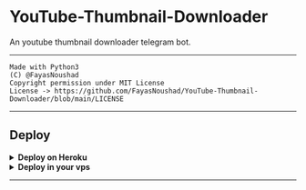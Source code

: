 # YouTube-Thumbnail-Downloader

An youtube thumbnail downloader telegram bot.

---

```
Made with Python3
(C) @FayasNoushad
Copyright permission under MIT License
License -> https://github.com/FayasNoushad/YouTube-Thumbnail-Downloader/blob/main/LICENSE
```

---

## Deploy 

<details>
  <summary><b>Deploy on Heroku</b></summary>
<br/>

<p align="left">
  <a href="https://heroku.com/deploy?template=https://github.com/FayasNoushad/YouTube-Thumbnail-Downloader/tree/main">
     <img height="30px" src="https://img.shields.io/badge/Deploy%20To%20Heroku-blueviolet?style=for-the-badge&logo=heroku">
  </a>
</p>

</details>

<details>
  <summary><b>Deploy in your vps</b></summary>
<br/>

```sh
git clone https://github.com/FayasNoushad/YouTube-Thumbnail-Downloader/tree/main
cd YouTube-Thumbnail-Downloader
pip3 install -r requirements.txt
# <Create Variables appropriately>
python3 main.py
```

</details>

---
